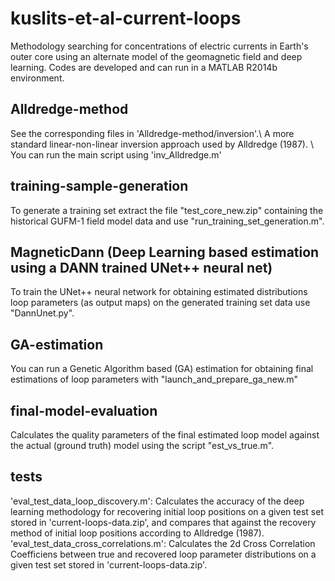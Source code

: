 # kuslits-et-al-current-loops
Methodology searching for concentrations of electric currents in Earth's outer core using an alternate model of the geomagnetic field and deep learning.
Codes are developed and can run in a MATLAB R2014b environment.

## Alldredge-method
See the corresponding files in 'Alldredge-method/inversion'.\\
A more standard linear-non-linear inversion approach used by Alldredge (1987). \\
You can run the main script using 'inv_Alldredge.m'

## training-sample-generation
To generate a training set extract the file "test_core_new.zip" containing the historical GUFM-1 field model data and use "run_training_set_generation.m".

## MagneticDann (Deep Learning based estimation using a DANN trained UNet++ neural net)
To train the UNet++ neural network for obtaining estimated distributions loop parameters (as output maps) on the generated training set data use "DannUnet.py".

## GA-estimation
You can run a Genetic Algorithm based (GA) estimation for obtaining final estimations of loop parameters with "launch_and_prepare_ga_new.m"

## final-model-evaluation
Calculates the quality parameters of the final estimated loop model against the actual (ground truth) model using the script "est_vs_true.m".

## tests
'eval_test_data_loop_discovery.m': Calculates the accuracy of the deep learning methodology for recovering initial loop positions on a given test set stored in 'current-loops-data.zip', and compares that against the recovery method of initial loop positions according to Alldredge (1987).
'eval_test_data_cross_correlations.m': Calculates the 2d Cross Correlation Coefficiens between true and recovered loop parameter distributions on a given test set stored in 'current-loops-data.zip'.
